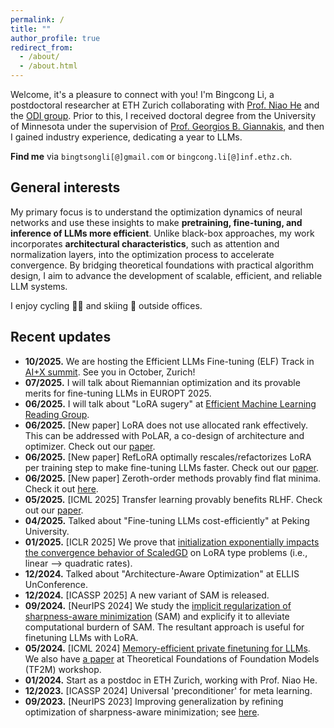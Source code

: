```yaml
---
permalink: /
title: ""
author_profile: true
redirect_from: 
  - /about/
  - /about.html
---
```

Welcome, it's a pleasure to connect with you! I'm Bingcong Li, a postdoctoral researcher at ETH Zurich collaborating with [Prof. Niao He](https://odi.inf.ethz.ch/niaohe) and the [ODI group](https://odi.inf.ethz.ch/). Prior to this, I received doctoral degree from the University of Minnesota under the supervision of [Prof. Georgios B. Giannakis](https://sites.google.com/umn.edu/giannakis/home), and then I gained industry experience, dedicating a year to LLMs.


**Find me** via `bingtsongli[@]gmail.com` or `bingcong.li[@]inf.ethz.ch`.


General interests
-----------

<!-- **My research leverages optimization to further enhance the excitement surrounding deep learning.** My primary focus is to understand the optimization dynamics on neural networks and leverage these insights to design more efficient algorithms for pretraining, finetuning, and also inference. Generating the black-box optimization appraoches, I have been integrating the networks architecture considerations for faster convergence.  -->

<!-- My research leverages optimization to deepen and expand the impact of deep learning. -->
My primary focus is to understand the optimization dynamics of neural networks and use these insights to make **pretraining, fine-tuning, and inference of LLMs more efficient**. Unlike black-box approaches, my work incorporates **architectural characteristics**, such as attention and normalization layers, into the optimization process to accelerate convergence. By bridging theoretical foundations with practical algorithm design, I aim to advance the development of scalable, efficient, and reliable LLM systems. 

I enjoy cycling 🚴🏻 and skiing 🎿 outside offices.


Recent updates
-----------
- **10/2025.** We are hosting the Efficient LLMs Fine-tuning (ELF) Track in [AI+X summit](https://www.plusx.ai/). See you in October, Zurich!
- **07/2025.** I will talk about Riemannian optimization and its provable merits for fine-tuning LLMs in EUROPT 2025.
- **06/2025.** I will talk about "LoRA sugery" at [Efficient Machine Learning Reading Group](https://sites.google.com/view/efficientml).
- **06/2025.** [New paper] LoRA does not use allocated rank effectively. This can be addressed with PoLAR, a co-design of architecture and optimizer. Check out our [paper](https://arxiv.org/abs/2506.03133).
- **06/2025.** [New paper] RefLoRA optimally rescales/refactorizes LoRA per training step to make fine-tuning LLMs faster. Check out our [paper](https://arxiv.org/abs/2505.18877).
- **06/2025.** [New paper] Zeroth-order methods provably find flat minima. Check it out [here](https://arxiv.org/pdf/2506.05454).
- **05/2025.** [ICML 2025] Transfer learning provably benefits RLHF. Check out our [paper](https://arxiv.org/abs/2502.19255v3).
- **04/2025.** Talked about "Fine-tuning LLMs cost-efficiently" at Peking University.
- **01/2025.** [ICLR 2025] We prove that [initialization exponentially impacts the convergence behavior of ScaledGD](https://arxiv.org/abs/2410.18965) on LoRA type problems (i.e., linear --> quadratic rates). 
- **12/2024.** Talked about "Architecture-Aware Optimization" at ELLIS UnConference.
- **12/2024.** [ICASSP 2025] A new variant of SAM is released.
- **09/2024.** [NeurIPS 2024] We study the [implicit regularization of sharpness-aware minimization](https://arxiv.org/abs/2410.14802) (SAM) and explicify it to alleviate computational burdern of SAM. The resultant approach is useful for finetuning LLMs with LoRA.
- **05/2024.** [ICML 2024] [Memory-efficient private finetuning for LLMs](https://arxiv.org/pdf/2310.09639). We also have [a paper](https://openreview.net/pdf?id=chI7jvNkwK) at Theoretical Foundations of Foundation Models (TF2M) workshop. 
- **01/2024.** Start as a postdoc in ETH Zurich, working with Prof. Niao He. 
- **12/2023.** [ICASSP 2024] Universal 'preconditioner' for meta learning.
- **09/2023.** [NeurIPS 2023] Improving generalization by refining optimization of sharpness-aware minimization; see [here](https://arxiv.org/abs/2309.15639).
